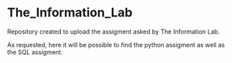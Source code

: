 # The_Information_Lab

Repository created to upload the assigment asked by The Information Lab. 

As requested, here it will be possible to find the python assigment as well as the SQL assigment. 
